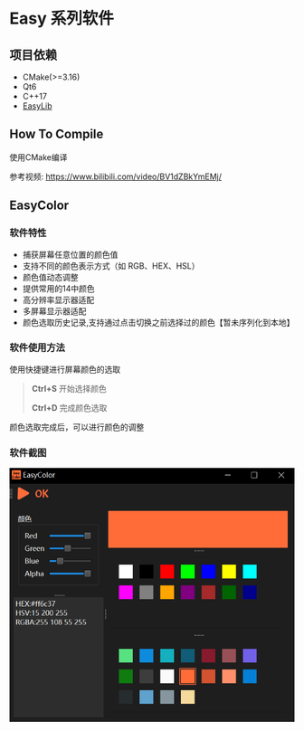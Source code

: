# Easy 系列软件

## 项目依赖
* CMake(>=3.16)
* Qt6
* C++17
* [EasyLib](https://gitee.com/changbozhang/easy_lib)

## How To Compile
使用CMake编译

参考视频: https://www.bilibili.com/video/BV1dZBkYmEMj/

## EasyColor
### 软件特性
* 捕获屏幕任意位置的颜色值 
* 支持不同的颜色表示方式（如 RGB、HEX、HSL）
* 颜色值动态调整
* 提供常用的14中颜色
* 高分辨率显示器适配
* 多屏幕显示器适配
* 颜色选取历史记录,支持通过点击切换之前选择过的颜色【暂未序列化到本地】

### 软件使用方法
使用快捷键进行屏幕颜色的选取

> **Ctrl+S** 开始选择颜色
>
>**Ctrl+D** 完成颜色选取

颜色选取完成后，可以进行颜色的调整

### 软件截图
![EasyColor](./resources/screenshot/EasyColor.png)
